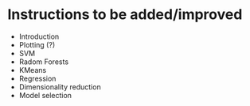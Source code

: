 # Instructions to be added/improved

* Introduction
* Plotting (?)
* SVM
* Radom Forests
* KMeans
* Regression
* Dimensionality reduction
* Model selection

